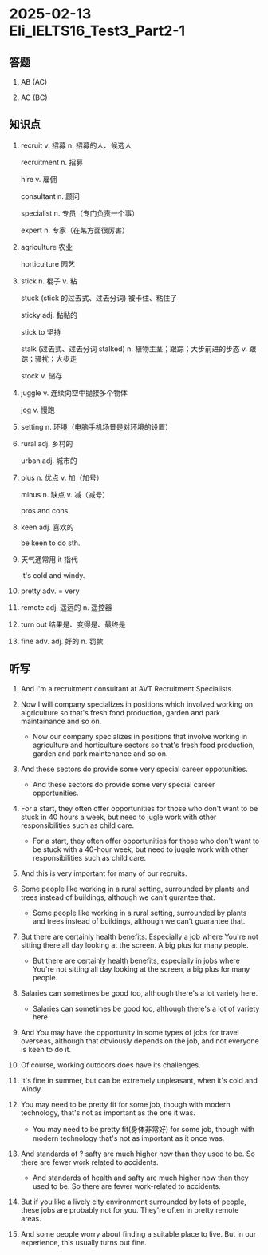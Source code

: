 # 2025-02-13 Eli_IELTS16_Test3_Part2-1

## 答题

1. AB (AC)

2. AC (BC)

## 知识点

1. recruit v. 招募 n. 招募的人、候选人

   recruitment n. 招募

   hire v. 雇佣

   consultant n. 顾问

   specialist n. 专员（专门负责一个事）

   expert n. 专家（在某方面很厉害）

2. agriculture 农业

   horticulture 园艺

3. stick n. 棍子 v. 粘

   stuck (stick 的过去式、过去分词) 被卡住、粘住了

   sticky adj. 黏黏的

   stick to 坚持

   stalk (过去式、过去分词 stalked) n. 植物主茎；跟踪；大步前进的步态 v. 跟踪；骚扰；大步走

   stock v. 储存

4. juggle v. 连续向空中抛接多个物体

   jog v. 慢跑

5. setting n. 环境（电脑手机场景是对环境的设置）

6. rural adj. 乡村的

   urban adj. 城市的

7. plus n. 优点 v. 加（加号）

   minus n. 缺点 v. 减（减号）

   pros and cons

8. keen adj. 喜欢的

   be keen to do sth.

9. 天气通常用 it 指代

   It's cold and windy.

10. pretty adv. = very

11. remote adj. 遥远的 n. 遥控器

12. turn out 结果是、变得是、最终是

13. fine adv. adj. 好的 n. 罚款

## 听写

1. And I'm a recruitment consultant at AVT Recruitment Specialists.

2. Now I will company specializes in positions which involved working on algriculture so that's fresh food production, garden and park maintainance and so on.

   - Now our company specializes in positions that involve working in agriculture and horticulture sectors so that's fresh food production, garden and park maintenance and so on.

3. And these sectors do provide some very special career oppotunities.

   - And these sectors do provide some very special career opportunities.

4. For a start, they often offer opportunities for those who don't want to be stuck in 40 hours a week, but need to jugle work with other responsibilities such as child care.

   - For a start, they often offer opportunities for those who don't want to be stuck with a 40-hour week, but need to juggle work with other responsibilities such as child care.

5. And this is very important for many of our recruits.

6. Some people like working in a rural setting, surrounded by plants and trees instead of buildings, although we can't gurantee that.

   - Some people like working in a rural setting, surrounded by plants and trees instead of buildings, although we can't guarantee that.

7. But there are certainly health benefits. Especially a job where You're not sitting there all day looking at the screen. A big plus for many people.

   - But there are certainly health benefits, especially in jobs where You're not sitting all day looking at the screen, a big plus for many people.

8. Salaries can sometimes be good too, although there's a lot variety here.

   - Salaries can sometimes be good too, although there's a lot of variety here.

9. And You may have the opportunity in some types of jobs for travel overseas, although that obviously depends on the job, and not everyone is keen to do it.

10. Of course, working outdoors does have its challenges.

11. It's fine in summer, but can be extremely unpleasant, when it's cold and windy.

12. You may need to be pretty fit for some job, though with modern technology, that's not as important as the one it was.

    - You may need to be pretty fit(身体非常好) for some job, though with modern technology that's not as important as it once was.

13. And standards of ? safty are much higher now than they used to be. So there are fewer work related to accidents.

    - And standards of health and safty are much higher now than they used to be. So there are fewer work-related to accidents.

14. But if you like a lively city environment surrounded by lots of people, these jobs are probably not for you. They're often in pretty remote areas.

15. And some people worry about finding a suitable place to live. But in our experience, this usually turns out fine.
